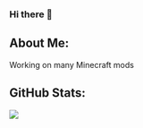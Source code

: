 ### Hi there 👋

## About Me:
Working on many Minecraft mods
## GitHub Stats:
![](https://github-readme-stats.vercel.app/api?username=Cristelknight999&theme=radical&include_all_commits=true&hide_border=false)



<!--
**Cristelknight999/Cristelknight999** is a ✨ _special_ ✨ repository because its `README.md` (this file) appears on your GitHub profile.

Here are some ideas to get you started:

- 🔭 I’m currently working on ...
- 🌱 I’m currently learning ...
- 👯 I’m looking to collaborate on ...
- 🤔 I’m looking for help with ...
- 💬 Ask me about ...
- 📫 How to reach me: ...
- 😄 Pronouns: ...
- ⚡ Fun fact: ...
-->
